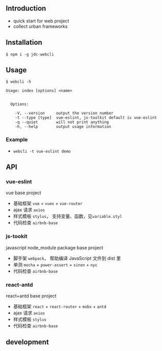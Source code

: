 ## Introduction
- quick start for web project
- collect urban frameworks

## Installation
```
$ npm i -g jdc-webcli
```

## Usage
```
$ webcli -h

Usage: index [options] <name>


  Options:

    -V, --version     output the version number
    -t --type [type]  vue-eslint, js-toolkit default is vue-eslint
    -q --quiet        will not print anything
    -h, --help        output usage information
```

### Example
- `webcli -t vue-eslint demo`

## API

### vue-eslint
vue base project

- 基础框架 `vue` + `vuex` + `vue-router`
- ajax 请求 `axios`
- 样式模板 `stylus`， 支持变量、函数，见`variable.styl`
- 代码检查 `airbnb-base`

### js-tookit
javascript node_module package base project

- 脚手架 `webpack`， 帮助编译 JavaScript 文件到 dist 里
- 单测 `mocha` + `power-assert` + `sinon` + `nyc`
- 代码检查 `airbnb-base`

### react-antd
react+antd base project

- 基础框架 `react` + `react-router` + `mobx` + `antd`
- ajax 请求 `axios`
- 样式模板 `stylus`
- 代码检查 `airbnb-base`

## development
<!-- - `npm link`: link to global environment -->